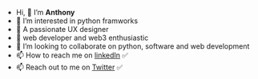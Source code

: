 -  Hi, 👋 I’m **Anthony**
- 👀 I’m interested in python framworks
- 🌱 A passionate UX designer
-  🌱 web developer and web3 enthusiastic 
- 💞️ I’m looking to collaborate on python, software and web development
- 📫 How to reach me on [linkedIn](https://www.linkedin.com/in/byansi-anthony-7a027222a) ✅
- 📫 Reach out to me on [Twitter](https://twitter.com/byansi_anthony) ✅

<!---
AnthonyByansi/AnthonyByansi is a ✨ special ✨ repository because its `README.md` (this file) appears on your GitHub profile.
You can click the Preview link to take a look at your changes.
--->
